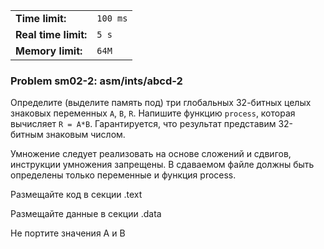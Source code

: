 |                      |          |
|----------------------|----------|
| **Time limit:**      | `100 ms` |
| **Real time limit:** | `5 s`    |
| **Memory limit:**    | `64M`    |


### Problem sm02-2: asm/ints/abcd-2

Определите (выделите память под) три глобальных 32-битных целых знаковых переменных `A`, `B`, `R`.
Напишите функцию `process`, которая вычисляет `R = A*B`. Гарантируется, что результат представим
32-битным знаковым числом.

Умножение следует реализовать на основе сложений и сдвигов, инструкции умножения запрещены. В
сдаваемом файле должны быть определены только переменные и функция process.

Размещайте код в секции .text

Размещайте данные в секции .data

Не портите значения A и B

